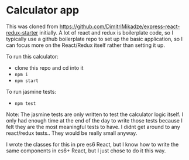 # Calculator app


This was cloned from https://github.com/DimitriMikadze/express-react-redux-starter initially. A lot of react and redux is boilerplate code, so I typically use a github boilerplate repo to set up the basic application, so I can focus more on the React/Redux itself rather than setting it up.


To run this calculator:

- clone this repo and cd into it
- ```npm i```
- ```npm start```

To run jasmine tests:
- ```npm test```

Note: The jasmine tests are only written to test the calculator logic itself. I only had enough time at the end of the day to write those tests because I felt they are the most meaningful tests to have. I didnt get around to any react/redux tests.. They would be really small anyway.

I wrote the classes for this in pre es6 React, but I know how to write the same components in es6+ React, but I just chose to do it this way.
